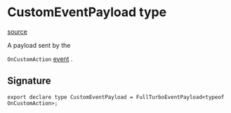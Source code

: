 # CustomEventPayload type

[source](https://developers.meta.com/horizon-worlds/reference/2.0.0/analytics_customeventpayload)

A payload sent by the 

`OnCustomAction` [event](/horizon-worlds/reference/2.0.0/analytics_turboevents) .

## Signature

```
export declare type CustomEventPayload = FullTurboEventPayload<typeof OnCustomAction>;
```